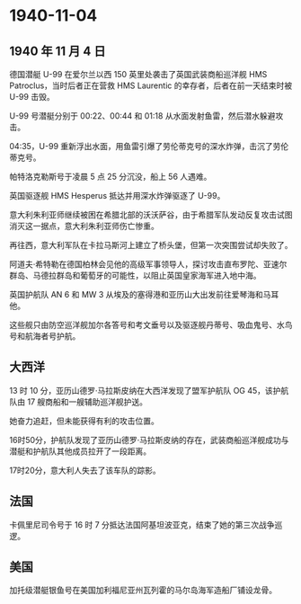 # 1940-11-04

## 1940 年 11 月 4 日

德国潜艇 U-99 在爱尔兰以西 150 英里处袭击了英国武装商船巡洋舰 HMS
Patroclus，当时后者正在营救 HMS Laurentic 的幸存者，后者在前一天结束时被
U-99 击毁。

U-99 号潜艇分别于 00:22、00:44 和 01:18
从水面发射鱼雷，然后潜水躲避攻击。

04:35，U-99
重新浮出水面，用鱼雷引爆了劳伦蒂克号的深水炸弹，击沉了劳伦蒂克号。

帕特洛克勒斯号于凌晨 5 点 25 分沉没，船上 56 人遇难。

英国驱逐舰 HMS Hesperus 抵达并用深水炸弹驱逐了 U-99。

意大利朱利亚师继续被困在希腊北部的沃沃萨谷，由于希腊军队发动反复攻击试图消灭这一据点，意大利朱利亚师伤亡惨重。

再往西，意大利军队在卡拉马斯河上建立了桥头堡，但第一次突围尝试却失败了。

阿道夫·希特勒在德国柏林会见他的高级军事领导人，探讨攻击直布罗陀、亚速尔群岛、马德拉群岛和葡萄牙的可能性，以阻止英国皇家海军进入地中海。

英国护航队 AN 6 和 MW 3 从埃及的塞得港和亚历山大出发前往爱琴海和马耳他。

这些舰只由防空巡洋舰加尔各答号和考文垂号以及驱逐舰丹蒂号、吸血鬼号、水鸟号和航海者号护航。

## 大西洋

13 时 10 分，亚历山德罗·马拉斯皮纳在大西洋发现了盟军护航队 OG
45，该护航队由 17 艘商船和一艘辅助巡洋舰护送。

她奋力追赶，但未能获得有利的攻击位置。

16时50分，护航队发现了亚历山德罗·马拉斯皮纳的存在，武装商船巡洋舰成功与潜艇和护航队其他成员拉开了一段距离。

17时20分，意大利人失去了该车队的踪影。

## 法国

卡佩里尼司令号于 16 时 7
分抵达法国阿基坦波亚克，结束了她的第三次战争巡逻。

## 美国

加托级潜艇银鱼号在美国加利福尼亚州瓦列霍的马尔岛海军造船厂铺设龙骨。

